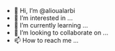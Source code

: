 - 👋 Hi, I’m @alioualarbi
- 👀 I’m interested in ...
- 🌱 I’m currently learning ...
- 💞️ I’m looking to collaborate on ...
- 📫 How to reach me ...

<!---
alioualarbi/alioualarbi is a ✨ special ✨ repository because its `README.md` (this file) appears on your GitHub profile.
You can click the Preview link to take a look at your changes.
--->
